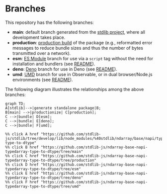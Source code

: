 <!--

@license Apache-2.0

Copyright (c) 2022 The Stdlib Authors.

Licensed under the Apache License, Version 2.0 (the "License");
you may not use this file except in compliance with the License.
You may obtain a copy of the License at

    http://www.apache.org/licenses/LICENSE-2.0

Unless required by applicable law or agreed to in writing, software
distributed under the License is distributed on an "AS IS" BASIS,
WITHOUT WARRANTIES OR CONDITIONS OF ANY KIND, either express or implied.
See the License for the specific language governing permissions and
limitations under the License.

-->

# Branches

This repository has the following branches:

-   **main**: default branch generated from the [stdlib project][stdlib-url], where all development takes place.
-   **production**: [production build][production-url] of the package (e.g., reformatted error messages to reduce bundle sizes and thus the number of bytes transmitted over a network).
-   **esm**: [ES Module][esm-url] branch for use via a `script` tag without the need for installation and bundlers (see [README][esm-readme]).
-   **deno**: [Deno][deno-url] branch for use in Deno (see [README][deno-readme]).
-   **umd**: [UMD][umd-url] branch for use in Observable, or in dual browser/Node.js environments (see [README][umd-readme]).

The following diagram illustrates the relationships among the above branches:

```mermaid
graph TD;
A[stdlib]-->|generate standalone package|B;
B[main] -->|productionize| C[production];
C -->|bundle| D[esm];
C -->|bundle| E[deno];
C -->|bundle| F[umd];

%% click A href "https://github.com/stdlib-js/stdlib/tree/develop/lib/node_modules/%40stdlib/ndarray/base/napi/typedarray-type-to-dtype"
%% click B href "https://github.com/stdlib-js/ndarray-base-napi-typedarray-type-to-dtype/tree/main"
%% click C href "https://github.com/stdlib-js/ndarray-base-napi-typedarray-type-to-dtype/tree/production"
%% click D href "https://github.com/stdlib-js/ndarray-base-napi-typedarray-type-to-dtype/tree/esm"
%% click E href "https://github.com/stdlib-js/ndarray-base-napi-typedarray-type-to-dtype/tree/deno"
%% click F href "https://github.com/stdlib-js/ndarray-base-napi-typedarray-type-to-dtype/tree/umd"
```

[stdlib-url]: https://github.com/stdlib-js/stdlib/tree/develop/lib/node_modules/%40stdlib/ndarray/base/napi/typedarray-type-to-dtype
[production-url]: https://github.com/stdlib-js/ndarray-base-napi-typedarray-type-to-dtype/tree/production
[deno-url]: https://github.com/stdlib-js/ndarray-base-napi-typedarray-type-to-dtype/tree/deno
[deno-readme]: https://github.com/stdlib-js/ndarray-base-napi-typedarray-type-to-dtype/blob/deno/README.md
[umd-url]: https://github.com/stdlib-js/ndarray-base-napi-typedarray-type-to-dtype/tree/umd
[umd-readme]: https://github.com/stdlib-js/ndarray-base-napi-typedarray-type-to-dtype/blob/umd/README.md
[esm-url]: https://github.com/stdlib-js/ndarray-base-napi-typedarray-type-to-dtype/tree/esm
[esm-readme]: https://github.com/stdlib-js/ndarray-base-napi-typedarray-type-to-dtype/blob/esm/README.md
